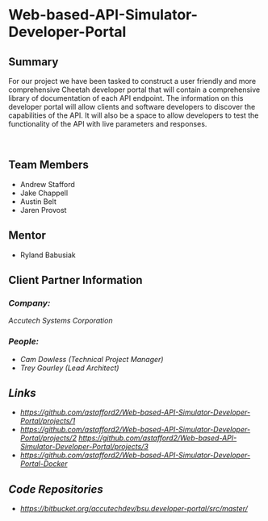 # Web-based-API-Simulator-Developer-Portal
## Summary

For our project we have been tasked to construct a user friendly and more comprehensive Cheetah developer portal that will contain a comprehensive library of documentation of each API endpoint. The information on this developer portal will allow clients and software developers to discover the capabilities of the API. It will also be a space to allow developers to test the functionality of the API with live parameters and responses.

<br>

## Team Members
- Andrew Stafford
- Jake Chappell
- Austin Belt
- Jaren Provost

## Mentor
- Ryland Babusiak

## Client Partner Information
### <em>Company:<em>
Accutech Systems Corporation

### <em>People:</em>
- Cam Dowless (Technical Project Manager)
- Trey Gourley (Lead Architect)

## Links
- https://github.com/astafford2/Web-based-API-Simulator-Developer-Portal/projects/1
- https://github.com/astafford2/Web-based-API-Simulator-Developer-Portal/projects/2
  https://github.com/astafford2/Web-based-API-Simulator-Developer-Portal/projects/3
- https://github.com/astafford2/Web-based-API-Simulator-Developer-Portal-Docker

## Code Repositories
- https://bitbucket.org/accutechdev/bsu.developer-portal/src/master/
